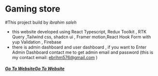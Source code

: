 # Gaming store

#This project build by *ibrahim saleh*
- this website developed using React Typescript, Redux Toolkit , RTK Query ,Tailwind css, shadcn ui , Framer motion,React Hook Form with yup Validation , Firebase
- there is admin dashboard and user dashboard , if you want to Enter Admin Dashboard contact me to get admin email and password
(this is my contact email: ebrihm576@gmail.com )
#### *[Go To WebsiteGo To Website](https://gaming-ecommerce-a7eac.web.app/ "Go To WebsiteGo To Website")*
